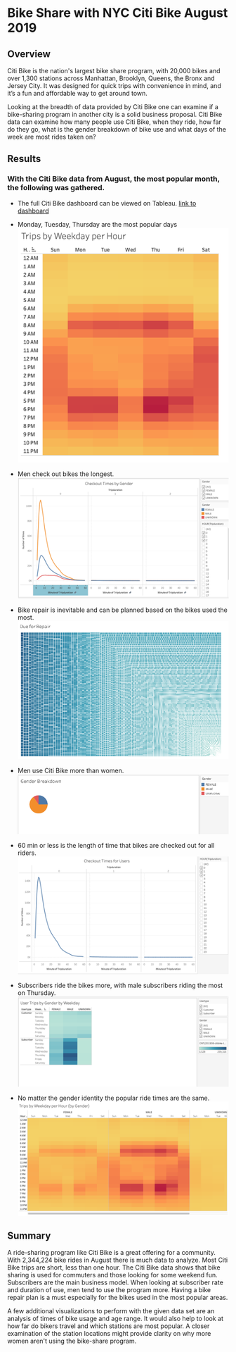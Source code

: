 # Bike Share with NYC Citi Bike August 2019

## Overview
Citi Bike is the nation's largest bike share program, with 20,000 bikes and over 1,300 stations across Manhattan, Brooklyn, Queens, the Bronx and Jersey City. It was designed for quick trips with convenience in mind, and it’s a fun and affordable way to get around town.

Looking at the breadth of data provided by Citi Bike one can examine if a bike-sharing program in another city is a solid business proposal. Citi Bike data can examine how many people use Citi Bike, when they ride, how far do they go, what is the gender breakdown of bike use and what days of the week are most rides taken on?

## Results
### With the Citi Bike data from August, the most popular month, the following was gathered.

* The full Citi Bike dashboard can be viewed on Tableau.
[link to dashboard](https://public.tableau.com/views/NYCBikeSharing_16318093809900/NYCCitBikeStory?:language=en-US&publish=yes&:display_count=n&:origin=viz_share_link)

* Monday, Tuesday, Thursday are the most popular days
![trips_byweekday.png](images/trips_byweekday.png)

* Men check out bikes the longest.
![checkouttimes_bygender.png](images/checkouttimes_bygender.png)

* Bike repair is inevitable and can be planned based on the bikes used the most. 
![repair.png](images/repair.png)

* Men use Citi Bike more than women.
![genderbreakdown.png](images/genderbreakdown.png)

* 60 min or less is the length of time that bikes are checked out for all riders.
![checkouttimes_allusers.png](images/checkouttimes_allusers.png)

* Subscribers ride the bikes more, with male subscribers riding the most on Thursday.
![trips_bycustomer.png](images/trips_bycustomer.png)

* No matter the gender identity the popular ride times are the same.
![trips_byweekday_bygender.png](images/trips_byweekday_bygender.png)

## Summary
A ride-sharing program like Citi Bike is a great offering for a community. With 2,344,224 bike rides in August there is much data to analyze. Most Citi Bike trips are short, less than one hour. The Citi Bike data shows that bike sharing is used for commuters and those looking for some weekend fun. Subscribers are the main business model. When looking at subscriber rate and duration of use, men tend to use the program more. Having a bike repair plan is a must especially for the bikes used in the most popular areas.

A few additional visualizations to perform with the given data set are an analysis of times of bike usage and age range. It would also help to look at how far do bikers travel and which stations are most popular. A closer examination of the station locations might provide clarity on why more women aren't using the bike-share program.